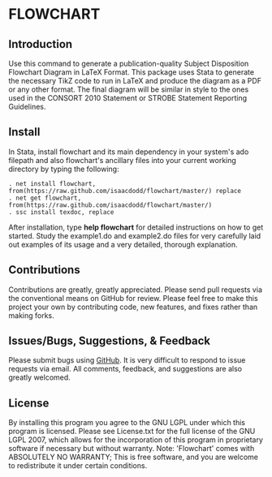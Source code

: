 # FLOWCHART

## Introduction

Use this command to generate a publication-quality Subject Disposition Flowchart Diagram in LaTeX Format. This package uses Stata to generate the necessary TikZ code to run in LaTeX and produce the diagram as a PDF or any other format. 
The final diagram will be similar in style to the ones used in the CONSORT 2010 Statement or STROBE Statement Reporting Guidelines.

## Install

In Stata, install flowchart and its main dependency in your system's ado filepath and also flowchart's ancillary files into your current working directory by typing the following:

	. net install flowchart, from(https://raw.github.com/isaacdodd/flowchart/master/) replace
	. net get flowchart, from(https://raw.github.com/isaacdodd/flowchart/master/)
	. ssc install texdoc, replace
	
After installation, type **help flowchart** for detailed instructions on how to get started. Study the example1.do and example2.do files for very carefully laid out examples of its usage and a very detailed, thorough explanation.
	
## Contributions

Contributions are greatly, greatly appreciated. Please send pull requests via the conventional means on GitHub for review. Please feel free to make this project your own by contributing code, new features, and fixes rather than making forks.

## Issues/Bugs, Suggestions, & Feedback

Please submit bugs using [GitHub](https://github.com/IsaacDodd/flowchart/issues/new/ "Open a New Issue on Github for Flowchart"). It is very difficult to respond to issue requests via email. All comments, feedback, and suggestions are also greatly welcomed.

## License

By installing this program you agree to the GNU LGPL under which this program is licensed. Please see License.txt for the full license of the GNU LGPL 2007, which allows for the incorporation of this program in proprietary software if necessary but without warranty.
Note: 'Flowchart' comes with ABSOLUTELY NO WARRANTY; This is free software, and you are welcome to redistribute it under certain conditions.